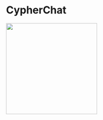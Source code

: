 # CypherChat
<img src="https://github.com/bnelo12/CypherChat/blob/master/Examples/mainScreen.png" width="250"/>
